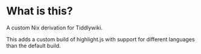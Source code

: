 # What is this?
A custom Nix derivation for Tiddlywiki.

This adds a custom build of highlight.js with support for different languages
than the default build.
